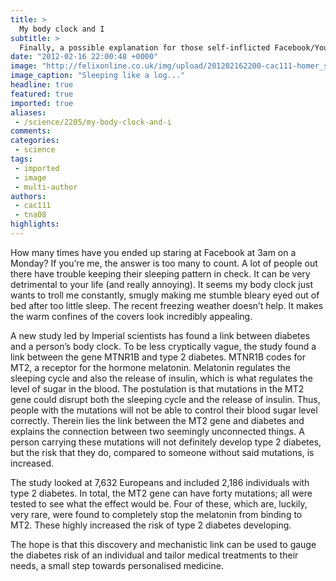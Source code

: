 ```yaml
---
title: >
  My body clock and I
subtitle: >
  Finally, a possible explanation for those self-inflicted Facebook/Youtube-laden all-nighters...
date: "2012-02-16 22:00:48 +0000"
image: "http://felixonline.co.uk/img/upload/201202162200-cac111-homer_sleeping2.jpg"
image_caption: "Sleeping like a log..."
headline: true
featured: true
imported: true
aliases:
 - /science/2205/my-body-clock-and-i
comments:
categories:
 - science
tags:
 - imported
 - image
 - multi-author
authors:
 - cac111
 - tna08
highlights:
---
```


How many times have you ended up staring at Facebook at 3am on a Monday? If you’re me, the answer is too many to count. A lot of people out there have trouble keeping their sleeping pattern in check. It can be very detrimental to your life (and really annoying). It seems my body clock just wants to troll me constantly, smugly making me stumble bleary eyed out of bed after too little sleep. The recent freezing weather doesn’t help. It makes the warm confines of the covers look incredibly appealing.

A new study led by Imperial scientists has found a link between diabetes and a person’s body clock. To be less cryptically vague, the study found a link between the gene MTNR1B and type 2 diabetes. MTNR1B codes for MT2, a receptor for the hormone melatonin. Melatonin regulates the sleeping cycle and also the release of insulin, which is what regulates the level of sugar in the blood. The postulation is that mutations in the MT2 gene could disrupt both the sleeping cycle and the release of insulin. Thus, people with the mutations will not be able to control their blood sugar level correctly. Therein lies the link between the MT2 gene and diabetes and explains the connection between two seemingly unconnected things. A person carrying these mutations will not definitely develop type 2 diabetes, but the risk that they do, compared to someone without said mutations, is increased.

The study looked at 7,632 Europeans and included 2,186 individuals with type 2 diabetes. In total, the MT2 gene can have forty mutations; all were tested to see what the effect would be. Four of these, which are, luckily, very rare, were found to completely stop the melatonin from binding to MT2. These highly increased the risk of type 2 diabetes developing.

The hope is that this discovery and mechanistic link can be used to gauge the diabetes risk of an individual and tailor medical treatments to their needs, a small step towards personalised medicine.
